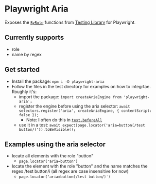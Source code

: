 # Playwright Aria

Exposes the [`ByRole`](https://testing-library.com/docs/queries/byrole) functions from [Testing Library](https://testing-library.com/) for Playwright.

## Currently supports
- role
- name by regex

## Get started
- Install the package: `npm i -D playwright-aria`
- Follow the files in the test directory for examples on how to integrtae. Roughly it's:
  - import the package: `import createAriaEngine from 'playwright-aria';`
  - register the engine before using the aria selector: `await selectors.register('aria', createAriaEngine, { contentScript: false });`
    - Note: I often do this in [`test.beforeAll`](https://playwright.dev/docs/api/class-test#test-before-all)
  - use it in a test: `await expect(page.locator('aria=button(/test button/)')).toBeVisible();`

## Examples using the aria selector
- locate all elements with the role "button"
  - `page.locator('aria=button')`
- locate the element with the role "button" and the name matches the regex /test button/i (all regex are case insensitive for now)
  - `page.locator('aria=button(/test button/)')`
